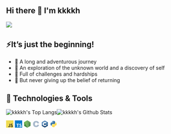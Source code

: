 ## Hi there 👋 I'm kkkkh

![](https://komarev.com/ghpvc/?username=kkkkh)

## ⚡It’s just the beginning!

- 🌱 A long and adventurous journey
- 🌟 An exploration of the unknown world and a discovery of self
- 🚵 Full of challenges and hardships
- 🌋 But never giving up the belief of returning

## 🔧 Technologies & Tools

<img height="200px" alt="kkkkh's Top Langs" src="https://github-readme-stats.vercel.app/api/top-langs/?username=kkkkh&layout=compact&hide_border=true" /><img height="200px" alt="kkkkh's Github Stats" src="https://github-readme-stats.vercel.app/api?username=kkkkh&show_icons=true&count_private=true&hide_border=true" />

<code><img height="20" src="https://raw.githubusercontent.com/github/explore/80688e429a7d4ef2fca1e82350fe8e3517d3494d/topics/javascript/javascript.png"></code>
<code><img height="20" src="https://raw.githubusercontent.com/github/explore/80688e429a7d4ef2fca1e82350fe8e3517d3494d/topics/typescript/typescript.png"></code>
<code><img height="20" src="https://raw.githubusercontent.com/github/explore/80688e429a7d4ef2fca1e82350fe8e3517d3494d/topics/nodejs/nodejs.png"></code>
<code><img height="20" src="https://raw.githubusercontent.com/github/explore/80688e429a7d4ef2fca1e82350fe8e3517d3494d/topics/c/c.png"></code>
<code><img height="20" src="https://raw.githubusercontent.com/github/explore/80688e429a7d4ef2fca1e82350fe8e3517d3494d/topics/cpp/cpp.png"></code>
<code><img height="20" src="https://raw.githubusercontent.com/github/explore/80688e429a7d4ef2fca1e82350fe8e3517d3494d/topics/python/python.png"></code>


